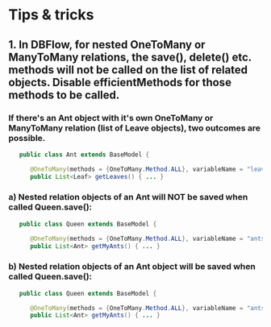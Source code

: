 # Tips & tricks

## 1. In DBFlow, for nested OneToMany or ManyToMany relations, the save(), delete() etc. methods will not be called on the list of related objects. Disable efficientMethods for those methods to be called.


### If there's an Ant object with it's own OneToMany or ManyToMany relation (list of Leave objects), two outcomes are possible.

```java
   public class Ant extends BaseModel {

      @OneToMany(methods = {OneToMany.Method.ALL}, variableName = "leaves")
      public List<Leaf> getLeaves() { ... }
```

### a) Nested relation objects of an Ant will NOT be saved when called Queen.save():

```java
   public class Queen extends BaseModel {

      @OneToMany(methods = {OneToMany.Method.ALL}, variableName = "ants", efficientMethods = true)
      public List<Ant> getMyAnts() { ... }
```

### b) Nested relation objects of an Ant object will be saved when called Queen.save():

```java
   public class Queen extends BaseModel {

      @OneToMany(methods = {OneToMany.Method.ALL}, variableName = "ants", efficientMethods = false)
      public List<Ant> getMyAnts() { ... }
```

